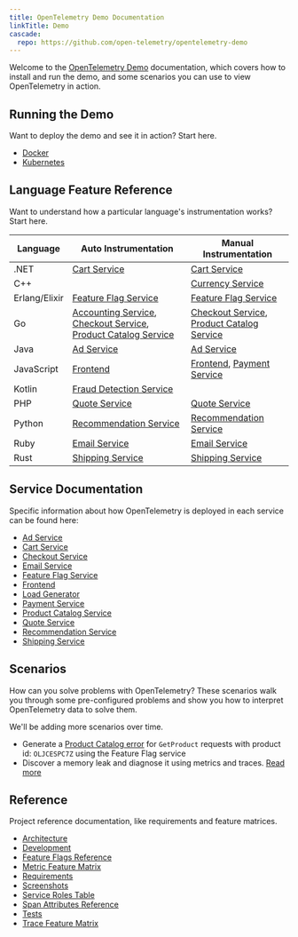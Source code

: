 ```yaml
---
title: OpenTelemetry Demo Documentation
linkTitle: Demo
cascade:
  repo: https://github.com/open-telemetry/opentelemetry-demo
---
```


Welcome to the [OpenTelemetry Demo](/ecosystem/demo/) documentation, which
covers how to install and run the demo, and some scenarios you can use to view
OpenTelemetry in action.

## Running the Demo

Want to deploy the demo and see it in action? Start here.

- [Docker](docker-deployment/)
- [Kubernetes](kubernetes-deployment/)

## Language Feature Reference

Want to understand how a particular language's instrumentation works? Start
here.

| Language      | Auto Instrumentation                                                                                                                                                       | Manual Instrumentation                                                                                              |
|---------------|----------------------------------------------------------------------------------------------------------------------------------------------------------------------------|---------------------------------------------------------------------------------------------------------------------|
| .NET          | [Cart Service](services/cart/)                                                                                                                                  | [Cart Service](services/cart/)                                                                           |
| C++           |                                                                                                                                                                            | [Currency Service](services/currency/)                                                                   |
| Erlang/Elixir | [Feature Flag Service](services/feature-flag/)                                                                                                                   | [Feature Flag Service](services/feature-flag/)                                                            |
| Go            | [Accounting Service](services/accounting/), [Checkout Service](services/checkout/), [Product Catalog Service]( services/product-catalog/ ) | [Checkout Service](services/checkout/), [Product Catalog Service]( services/product-catalog/ ) |
| Java          | [Ad Service](services/ad/)                                                                                                                                      | [Ad Service](services/ad/)                                                                               |
| JavaScript    | [Frontend]( services/frontend/ )                                                                                                                                       | [Frontend](services/frontend/), [Payment Service](services/payment/)                                 |
| Kotlin        | [Fraud Detection Service]( services/fraud-detection/ )                                                                                                           |                                                                                                                     |
| PHP           | [Quote Service](services/quote/)                                                                                                                                | [Quote Service](services/quote/)                                                                         |
| Python        | [Recommendation Service](services/recommendation/)                                                                                                              | [Recommendation Service](services/recommendation/)                                                       |
| Ruby          | [Email Service](services/email/)                                                                                                                                | [Email Service](services/email/)                                                                         |
| Rust          | [Shipping Service](services/shipping/)                                                                                                                          | [Shipping Service](services/shipping/)                                                                   |

## Service Documentation

Specific information about how OpenTelemetry is deployed in each service can be
found here:

- [Ad Service](services/ad/)
- [Cart Service](services/cart/)
- [Checkout Service](services/checkout/)
- [Email Service](services/email/)
- [Feature Flag Service](services/feature-flag/)
- [Frontend](services/frontend/)
- [Load Generator](services/load-generator/)
- [Payment Service](services/payment/)
- [Product Catalog Service](services/product-catalog/)
- [Quote Service](services/quote/)
- [Recommendation Service](services/recommendation/)
- [Shipping Service](services/shipping/)

## Scenarios

How can you solve problems with OpenTelemetry? These scenarios walk you through
some pre-configured problems and show you how to interpret OpenTelemetry data to
solve them.

We'll be adding more scenarios over time.

- Generate a [Product Catalog error](feature-flags) for `GetProduct` requests
  with product id: `OLJCESPC7Z` using the Feature Flag service
- Discover a memory leak and diagnose it using metrics and traces. [Read more](scenarios/recommendation-cache/)

## Reference

Project reference documentation, like requirements and feature matrices.

- [Architecture](architecture/)
- [Development](development/)
- [Feature Flags Reference](feature-flags/)
- [Metric Feature Matrix](metric-features/)
- [Requirements](./requirements/)
- [Screenshots](screenshots/)
- [Service Roles Table](service-table/)
- [Span Attributes Reference](manual-span-attributes/)
- [Tests](tests/)
- [Trace Feature Matrix](trace-features/)
